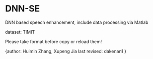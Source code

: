 # DNN-SE
DNN based speech enhancement, include data processing via Matlab

dataset: TIMIT

Please take format before copy or reload them!

{author: Huimin Zhang, Xupeng Jia
 last revised: dakenan1
}
